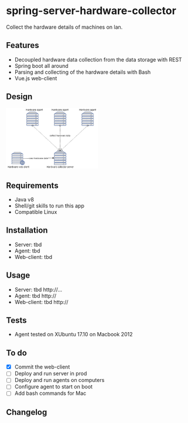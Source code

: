 # spring-server-hardware-collector
Collect the hardware details of machines on lan.

Features
----------------------------------
- Decoupled hardware data collection from the data storage with REST 
- Spring boot all around
- Parsing and collecting of the hardware details with Bash 
- Vue.js web-client

Design
----------------------------------
<img width="250" alt="1st page" src="sshc-diagram.png">


Requirements
----------------------------------
- Java v8
- Shell/git skills to run this app
- Compatible Linux 


Installation
----------------------------------
- Server: tbd
- Agent: tbd
- Web-client: tbd


Usage
----------------------------------
- Server: tbd http://...
- Agent: tbd http://
- Web-client: tbd http://


Tests
----------------------------------
- Agent tested on XUbuntu 17.10 on Macbook 2012


To do 
----------------------------------
- [x] Commit the web-client
- [ ] Deploy and run server in prod
- [ ] Deploy and run agents on computers
- [ ] Configure agent to start on boot
- [ ] Add bash commands for Mac

Changelog
-----------------------------------
